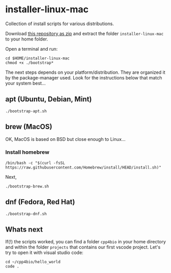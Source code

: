 # installer-linux-mac

Collection of install scripts for various distributions.

Download [this repository as zip](https://github.com/rugtres/programming4biologists/archive/refs/heads/main.zip) and extract 
the folder `installer-linux-mac` to your home folder.

Open a terminal and run:

```
cd $HOME/installer-linux-mac
chmod +x ./bootstrap*
```

The next steps depends on your platform/distribution. They are organized it by the package-manager used. Look for the instructions below that match your system best...

## apt (Ubuntu, Debian, Mint)

```
./bootstrap-apt.sh
```

## brew (MacOS)

OK, MacOS is based on BSD but close enough to Linux... <br>

### Install homebrew


```
/bin/bash -c "$(curl -fsSL https://raw.githubusercontent.com/Homebrew/install/HEAD/install.sh)"
```

Next,

```
./bootstrap-brew.sh
```

## dnf (Fedora, Red Hat)

```
./bootstrap-dnf.sh
```

## Whats next

If(!) the scripts worked, you can find a folder `cpp4bio` in your home directory and
within the folder `projects` that contains our first vscode project. Let's try to open it
with visual studio code:

```
cd ~/cpp4bio/hello_world
code .
```
